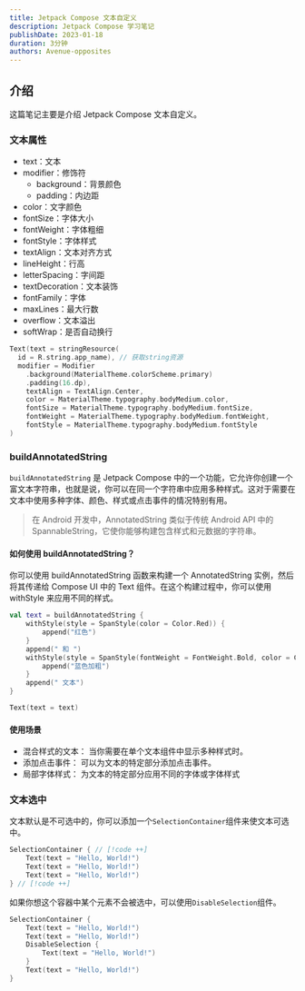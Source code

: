 ```yaml
---
title: Jetpack Compose 文本自定义
description: Jetpack Compose 学习笔记
publishDate: 2023-01-18
duration: 3分钟
authors: Avenue-opposites
---
```


## 介绍

这篇笔记主要是介绍 Jetpack Compose 文本自定义。

### 文本属性

- text：文本
- modifier：修饰符
  - background：背景颜色
  - padding：内边距
- color：文字颜色
- fontSize：字体大小
- fontWeight：字体粗细
- fontStyle：字体样式
- textAlign：文本对齐方式
- lineHeight：行高
- letterSpacing：字间距
- textDecoration：文本装饰
- fontFamily：字体
- maxLines：最大行数
- overflow：文本溢出
- softWrap：是否自动换行

```kotlin
Text(text = stringResource(
  id = R.string.app_name), // 获取string资源
  modifier = Modifier
    .background(MaterialTheme.colorScheme.primary)
    .padding(16.dp),
    textAlign = TextAlign.Center,
    color = MaterialTheme.typography.bodyMedium.color,
    fontSize = MaterialTheme.typography.bodyMedium.fontSize,
    fontWeight = MaterialTheme.typography.bodyMedium.fontWeight,
    fontStyle = MaterialTheme.typography.bodyMedium.fontStyle
)
```

### buildAnnotatedString

`buildAnnotatedString` 是 Jetpack Compose 中的一个功能，它允许你创建一个富文本字符串，也就是说，你可以在同一个字符串中应用多种样式。这对于需要在文本中使用多种字体、颜色、样式或点击事件的情况特别有用。

> 在 Android 开发中，AnnotatedString 类似于传统 Android API 中的 SpannableString，它使你能够构建包含样式和元数据的字符串。

#### 如何使用 buildAnnotatedString？

你可以使用 buildAnnotatedString 函数来构建一个 AnnotatedString 实例，然后将其传递给 Compose UI 中的 Text 组件。在这个构建过程中，你可以使用 withStyle 来应用不同的样式。

```kotlin
val text = buildAnnotatedString {
    withStyle(style = SpanStyle(color = Color.Red)) {
        append("红色")
    }
    append(" 和 ")
    withStyle(style = SpanStyle(fontWeight = FontWeight.Bold, color = Color.Blue)) {
        append("蓝色加粗")
    }
    append(" 文本")
}

Text(text = text)
```

#### 使用场景

- 混合样式的文本： 当你需要在单个文本组件中显示多种样式时。
- 添加点击事件： 可以为文本的特定部分添加点击事件。
- 局部字体样式： 为文本的特定部分应用不同的字体或字体样式

### 文本选中

文本默认是不可选中的，你可以添加一个`SelectionContainer`组件来使文本可选中。

```kotlin
SelectionContainer { // [!code ++]
    Text(text = "Hello, World!")
    Text(text = "Hello, World!")
    Text(text = "Hello, World!")
} // [!code ++]
```

如果你想这个容器中某个元素不会被选中，可以使用`DisableSelection`组件。

```kotlin ml [-- {3} | ++ {4-6}]
SelectionContainer {
    Text(text = "Hello, World!")
    Text(text = "Hello, World!")
    DisableSelection {
        Text(text = "Hello, World!")
    }
    Text(text = "Hello, World!")
}
```